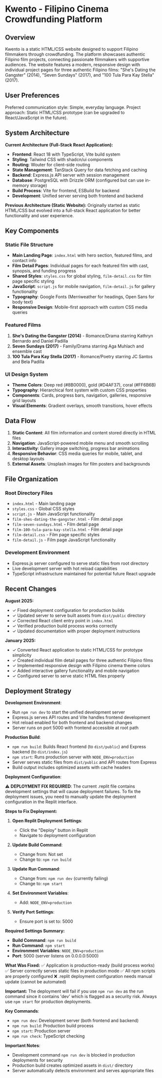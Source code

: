 # Kwento - Filipino Cinema Crowdfunding Platform

## Overview

Kwento is a static HTML/CSS website designed to support Filipino filmmakers through crowdfunding. The platform showcases authentic Filipino film projects, connecting passionate filmmakers with supportive audiences. The website features a modern, responsive design with individual project pages for three authentic Filipino films: "She's Dating the Gangster" (2014), "Seven Sundays" (2017), and "100 Tula Para Kay Stella" (2017).

## User Preferences

Preferred communication style: Simple, everyday language.
Project approach: Static HTML/CSS prototype (can be upgraded to React/JavaScript in the future).

## System Architecture

**Current Architecture (Full-Stack React Application):**
- **Frontend**: React 18 with TypeScript, Vite build system
- **Styling**: Tailwind CSS with shadcn/ui components
- **Routing**: Wouter for client-side routing
- **State Management**: TanStack Query for data fetching and caching
- **Backend**: Express.js API server with session management
- **Database**: PostgreSQL with Drizzle ORM (configured but can use in-memory storage)
- **Build Process**: Vite for frontend, ESBuild for backend
- **Development**: Unified server serving both frontend and backend

**Previous Architecture (Static Website):**
Originally started as static HTML/CSS but evolved into a full-stack React application for better functionality and user experience.

## Key Components

### Static File Structure
- **Main Landing Page**: `index.html` with hero section, featured films, and contact info
- **Film Detail Pages**: Individual pages for each featured film with cast, synopsis, and funding progress
- **Shared Styles**: `styles.css` for global styling, `film-detail.css` for film page specific styling
- **JavaScript**: `script.js` for mobile navigation, `film-detail.js` for gallery functionality
- **Typography**: Google Fonts (Merriweather for headings, Open Sans for body text)
- **Responsive Design**: Mobile-first approach with custom CSS media queries

### Featured Films
1. **She's Dating the Gangster (2014)** - Romance/Drama starring Kathryn Bernardo and Daniel Padilla
2. **Seven Sundays (2017)** - Family/Drama starring Aga Muhlach and ensemble cast
3. **100 Tula Para Kay Stella (2017)** - Romance/Poetry starring JC Santos and Bela Padilla

### UI Design System
- **Theme Colors**: Deep red (#8B0000), gold (#D4AF37), coral (#FF6B6B)
- **Typography**: Hierarchical font system with custom CSS properties
- **Components**: Cards, progress bars, navigation, galleries, responsive grid layouts
- **Visual Elements**: Gradient overlays, smooth transitions, hover effects

## Data Flow

1. **Static Content**: All film information and content stored directly in HTML files
2. **Navigation**: JavaScript-powered mobile menu and smooth scrolling
3. **Interactivity**: Gallery image switching, progress bar animations
4. **Responsive Behavior**: CSS media queries for mobile, tablet, and desktop layouts
5. **External Assets**: Unsplash images for film posters and backgrounds

## File Organization

### Root Directory Files
- `index.html` - Main landing page
- `styles.css` - Global CSS styles
- `script.js` - Main JavaScript functionality
- `film-shes-dating-the-gangster.html` - Film detail page
- `film-seven-sundays.html` - Film detail page  
- `film-100-tula-para-kay-stella.html` - Film detail page
- `film-detail.css` - Film page specific styles
- `film-detail.js` - Film page JavaScript functionality

### Development Environment
- Express.js server configured to serve static files from root directory
- Live development server with hot reload capabilities
- TypeScript infrastructure maintained for potential future React upgrade

## Recent Changes

**August 2025:**
- ✓ Fixed deployment configuration for production builds
- ✓ Updated server to serve built assets from `dist/public` directory
- ✓ Corrected React client entry point in `index.html`
- ✓ Verified production build process works correctly
- ✓ Updated documentation with proper deployment instructions

**January 2025:**
- ✓ Converted React application to static HTML/CSS for prototype simplicity
- ✓ Created individual film detail pages for three authentic Filipino films
- ✓ Implemented responsive design with Filipino cinema theme colors
- ✓ Added interactive gallery functionality and mobile navigation
- ✓ Configured server to serve static HTML files properly

## Deployment Strategy

**Development Environment**:
- Run `npm run dev` to start the unified development server
- Express.js serves API routes and Vite handles frontend development
- Hot reload enabled for both frontend and backend changes
- Server runs on port 5000 with frontend accessible at root path

**Production Build**:
- `npm run build`: Builds React frontend (to `dist/public`) and Express backend (to `dist/index.js`)
- `npm start`: Runs production server with `NODE_ENV=production`
- Server serves static files from `dist/public` and API routes from Express
- Build output includes optimized assets with cache headers

**Deployment Configuration**:

⚠️ **DEPLOYMENT FIX REQUIRED**: The current .replit file contains development settings that will cause deployment failures. To fix the deployment issues, you need to manually update the deployment configuration in the Replit interface.

**Steps to Fix Deployment:**

1. **Open Replit Deployment Settings**:
   - Click the "Deploy" button in Replit
   - Navigate to deployment configuration

2. **Update Build Command**:
   - Change from: Not set
   - Change to: `npm run build`

3. **Update Run Command**:
   - Change from: `npm run dev` (currently failing)
   - Change to: `npm start`

4. **Set Environment Variables**:
   - Add: `NODE_ENV=production`

5. **Verify Port Settings**:
   - Ensure port is set to: 5000

**Required Settings Summary:**
- **Build Command**: `npm run build`
- **Run Command**: `npm start`
- **Environment Variables**: `NODE_ENV=production`
- **Port**: 5000 (server listens on 0.0.0.0:5000)

**What Was Fixed:**
✅ Application is production-ready (build process works)
✅ Server correctly serves static files in production mode
✅ All npm scripts are properly configured
❌ .replit deployment configuration needs manual update (cannot be automated)

**Important:** The deployment will fail if you use `npm run dev` as the run command since it contains 'dev' which is flagged as a security risk. Always use `npm start` for production deployments.

**Key Commands**:
- `npm run dev`: Development server (both frontend and backend)
- `npm run build`: Production build process
- `npm start`: Production server
- `npm run check`: TypeScript checking

**Important Notes**:
- Development command `npm run dev` is blocked in production deployments for security
- Production build creates optimized assets in `dist/` directory
- Server automatically detects environment and serves appropriate files